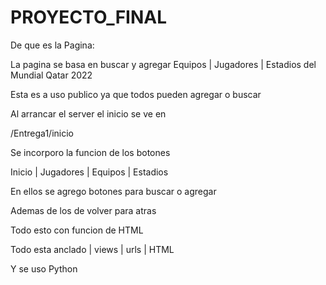 # PROYECTO_FINAL

De que es la Pagina:

 La pagina se basa en buscar y agregar Equipos | Jugadores | Estadios del Mundial Qatar 2022

Esta es a uso publico ya que todos pueden agregar o buscar

Al arrancar el server el inicio se ve en

/Entrega1/inicio

Se incorporo la funcion de los botones

Inicio | Jugadores | Equipos | Estadios

En ellos se agrego botones para buscar o agregar

Ademas de los de volver para atras

Todo esto con funcion de HTML

Todo esta anclado | views | urls | HTML

Y se uso Python

